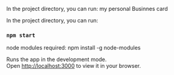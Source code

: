 
In the project directory, you can run:
my personal Businnes card

In the project directory, you can run:
### `npm start` 

node modules required: npm install -g node-modules

Runs the app in the development mode.\
Open [http://localhost:3000](http://localhost:3000) to view it in your browser.

